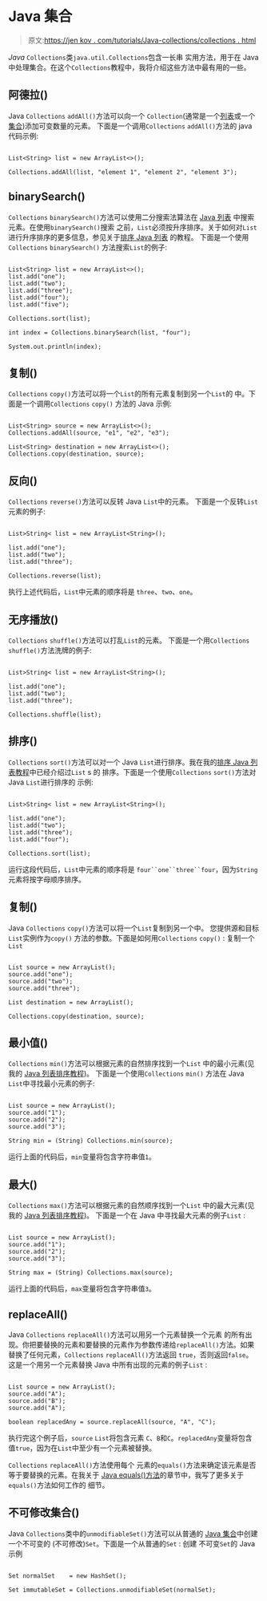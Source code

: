 # Java 集合

> 原文:[https://jen kov . com/tutorials/Java-collections/collections . html](https://jenkov.com/tutorials/java-collections/collections.html)

*Java* `Collections`类`java.util.Collections`包含一长串 实用方法，用于在 Java 中处理集合。在这个`Collections`教程中，我将介绍这些方法中最有用的一些。

## 阿德拉()

Java `Collections` `addAll()`方法可以向一个 `Collection`(通常是一个[列表](list.html)或一个[集合](set.html))添加可变数量的元素。 下面是一个调用`Collections` `addAll()`方法的 java 代码示例:

```

List<String> list = new ArrayList<>();

Collections.addAll(list, "element 1", "element 2", "element 3");

```

## binarySearch()

`Collections` `binarySearch()`方法可以使用二分搜索法算法在 [Java 列表](list.html) 中搜索元素。在使用`binarySearch()`搜索 之前，`List`必须按升序排序。关于如何对`List`进行升序排序的更多信息，参见关于[排序 Java 列表](sorting.html) 的教程。 下面是一个使用`Collections` `binarySearch()` 方法搜索`List`的例子:

```

List<String> list = new ArrayList<>();
list.add("one");
list.add("two");
list.add("three");
list.add("four");
list.add("five");

Collections.sort(list);

int index = Collections.binarySearch(list, "four");

System.out.println(index);

```

## 复制()

`Collections` `copy()`方法可以将一个`List`的所有元素复制到另一个`List`的 中。下面是一个调用`Collections` `copy()` 方法的 Java 示例:

```

List<String> source = new ArrayList<>();
Collections.addAll(source, "e1", "e2", "e3");

List<String> destination = new ArrayList<>();
Collections.copy(destination, source);

```

## 反向()

`Collections` `reverse()`方法可以反转 Java `List`中的元素。 下面是一个反转`List`元素的例子:

```

List>String< list = new ArrayList<String>();

list.add("one");
list.add("two");
list.add("three");

Collections.reverse(list);

```

执行上述代码后，`List`中元素的顺序将是 `three`、`two`、`one`。

## 无序播放()

`Collections` `shuffle()`方法可以打乱`List`的元素。 下面是一个用`Collections` `shuffle()`方法洗牌的例子:

```

List>String< list = new ArrayList<String>();

list.add("one");
list.add("two");
list.add("three");

Collections.shuffle(list);

```

## 排序()

`Collections` `sort()`方法可以对一个 Java `List`进行排序。我在我的[排序 Java 列表教程](sorting.html)中已经介绍过`List` s 的 排序。下面是一个使用`Collections` `sort()`方法对 Java `List`进行排序的 示例:

```

List>String< list = new ArrayList<String>();

list.add("one");
list.add("two");
list.add("three");
list.add("four");

Collections.sort(list);

```

运行这段代码后，`List`中元素的顺序将是 `four``one``three``four`，因为`String` 元素将按字母顺序排序。

## 复制()

Java `Collections` `copy()`方法可以将一个`List`复制到另一个中。 您提供源和目标`List`实例作为`copy()` 方法的参数。下面是如何用`Collections` `copy()` : 复制一个`List`

```

List source = new ArrayList();
source.add("one");
source.add("two");
source.add("three");

List destination = new ArrayList();

Collections.copy(destination, source);

```

## 最小值()

`Collections` `min()`方法可以根据元素的自然排序找到一个`List` 中的最小元素(见我的 [Java 列表排序教程](sorting.html))。 下面是一个使用`Collections` `min()` 方法在 Java `List`中寻找最小元素的例子:

```

List source = new ArrayList();
source.add("1");
source.add("2");
source.add("3");

String min = (String) Collections.min(source);

```

运行上面的代码后，`min`变量将包含字符串值`1`。

## 最大()

`Collections` `max()`方法可以根据元素的自然顺序找到一个`List` 中的最大元素(见我的 [Java 列表排序教程](sorting.html))。 下面是一个在 Java 中寻找最大元素的例子`List` :

```

List source = new ArrayList();
source.add("1");
source.add("2");
source.add("3");

String max = (String) Collections.max(source);

```

运行上面的代码后，`max`变量将包含字符串值`3`。

## replaceAll()

Java `Collections` `replaceAll()`方法可以用另一个元素替换一个元素 的所有出现。你把要替换的元素和要替换的元素作为参数传递给`replaceAll()`方法。如果替换了任何元素，`Collections` `replaceAll()`方法返回 `true`，否则返回`false`。 这是一个用另一个元素替换 Java 中所有出现的元素的例子`List` :

```

List source = new ArrayList();
source.add("A");
source.add("B");
source.add("A");

boolean replacedAny = source.replaceAll(source, "A", "C");

```

执行完这个例子后，`source` `List`将包含元素 `C`、`B`和`C`。`replacedAny`变量将包含 值`true`，因为在`List`中至少有一个元素被替换。

`Collections` `replaceAll()`方法使用每个 元素的`equals()`方法来确定该元素是否等于要替换的元素。在我关于 [Java equals()方法](hashcode-equals.html#equals)的章节中，我写了更多关于`equals()`方法如何工作的 细节。

## 不可修改集合()

Java `Collections`类中的`unmodifiableSet()`方法可以从普通的 [Java 集合](set.html)中创建一个不可变的 (不可修改)`Set`。下面是一个从普通的`Set` : 创建 不可变`Set`的 Java 示例

```

Set normalSet    = new HashSet();

Set immutableSet = Collections.unmodifiableSet(normalSet);

```